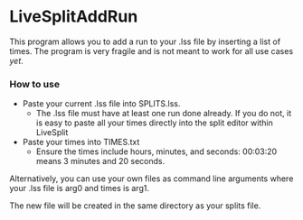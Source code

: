 # LiveSplitAddRun

This program allows you to add a run to your .lss file by inserting a list of times. The program is very fragile and is not meant to work for all use cases *yet*.

### How to use

- Paste your current .lss file into SPLITS.lss.
  - The .lss file must have at least one run done already. If you do not, it is easy to paste all your times directly into the split editor within LiveSplit
- Paste your times into TIMES.txt
  - Ensure the times include hours, minutes, and seconds: 00:03:20 means 3 minutes and 20 seconds.

Alternatively, you can use your own files as command line arguments where your .lss file is arg0 and times is arg1.

The new file will be created in the same directory as your splits file.
